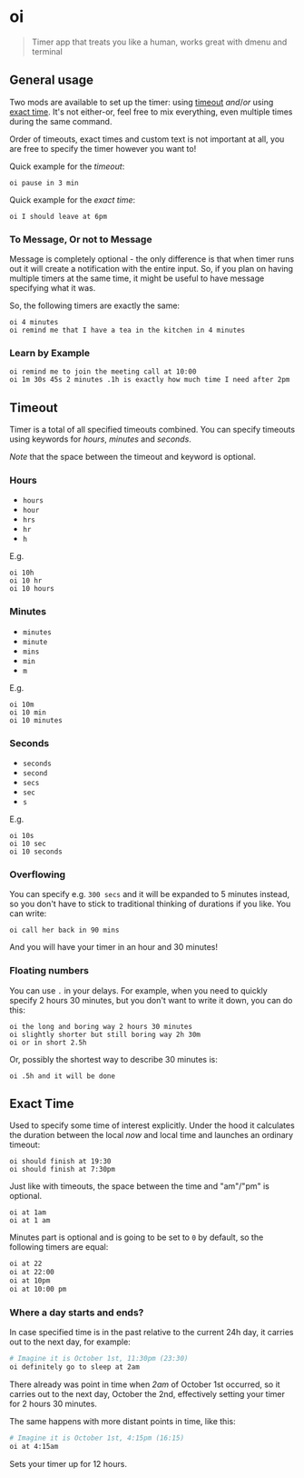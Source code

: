 # oi

> Timer app that treats you like a human, works great with dmenu and terminal

## General usage

Two mods are available to set up the timer: using 
[timeout](#timeout) _and_/_or_ using [exact time](#exact-time). 
It's not either-or, feel free to mix everything, even multiple 
times during the same command.

Order of timeouts, exact times and custom text is not important at all, 
you are free to specify the timer however you want to!

Quick example for the _timeout_:

```
oi pause in 3 min
```

Quick example for the _exact time_:

```
oi I should leave at 6pm
```

### To Message, Or not to Message
 
Message is completely optional - the only difference is that when timer 
runs out it will create a notification with the entire input. So, 
if you plan on having multiple timers at the same time, it might be 
useful to have message specifying what it was.

So, the following timers are exactly the same:

```
oi 4 minutes
oi remind me that I have a tea in the kitchen in 4 minutes
```

### Learn by Example

```
oi remind me to join the meeting call at 10:00
oi 1m 30s 45s 2 minutes .1h is exactly how much time I need after 2pm
```

## Timeout

Timer is a total of all specified timeouts combined. You can specify
timeouts using keywords for _hours_, _minutes_ and _seconds_.

_Note_ that the space between the timeout and keyword is optional.

### Hours

- `hours`
- `hour`
- `hrs`
- `hr`
- `h`

E.g.

```
oi 10h
oi 10 hr
oi 10 hours
```

### Minutes

- `minutes`
- `minute`
- `mins`
- `min`
- `m`

E.g.

```
oi 10m
oi 10 min
oi 10 minutes
```

### Seconds

- `seconds`
- `second`
- `secs`
- `sec`
- `s`

E.g.

```
oi 10s
oi 10 sec
oi 10 seconds
```

### Overflowing

You can specify e.g. `300 secs` and it will be expanded to 5 minutes instead, so you
don't have to stick to traditional thinking of durations if you like. You can write:

```
oi call her back in 90 mins
```

And you will have your timer in an hour and 30 minutes!

### Floating numbers

You can use `.` in your delays. For example, when you need to quickly specify
2 hours 30 minutes, but you don't want to write it down, you can do this:

```
oi the long and boring way 2 hours 30 minutes
oi slightly shorter but still boring way 2h 30m
oi or in short 2.5h
```

Or, possibly the shortest way to describe 30 minutes is:

```
oi .5h and it will be done
```

## Exact Time

Used to specify some time of interest explicitly. Under the hood it 
calculates the duration between the local _now_ and local time and 
launches an ordinary timeout:

```
oi should finish at 19:30
oi should finish at 7:30pm
```

Just like with timeouts, the space between the time and "am"/"pm"
is optional.

```
oi at 1am
oi at 1 am
```

Minutes part is optional and is going to be set to `0` by default, so
the following timers are equal:

```bash
oi at 22
oi at 22:00
oi at 10pm
oi at 10:00 pm
```

### Where a day starts and ends?

In case specified time is in the past relative to the current 24h day, 
it carries out to the next day, for example:

```bash
# Imagine it is October 1st, 11:30pm (23:30)
oi definitely go to sleep at 2am
```

There already was point in time when _2am_ of October 1st occurred, so
it carries out to the next day, October the 2nd, effectively setting your
timer for 2 hours 30 minutes.

The same happens with more distant points in time, like this:

```bash
# Imagine it is October 1st, 4:15pm (16:15)
oi at 4:15am
```

Sets your timer up for 12 hours.
